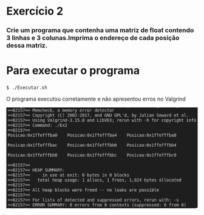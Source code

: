 # Exercício 2
### Crie um programa que contenha uma matriz de float contendo 3 linhas e 3 colunas.Imprima o endereço de cada posição dessa matriz.

# Para executar o programa 
~~~Shell
$ ./Executar.sh
~~~
O programa executou corretamente e não apresentou erros no Valgrind

![Excussão teste](Ex2.png)